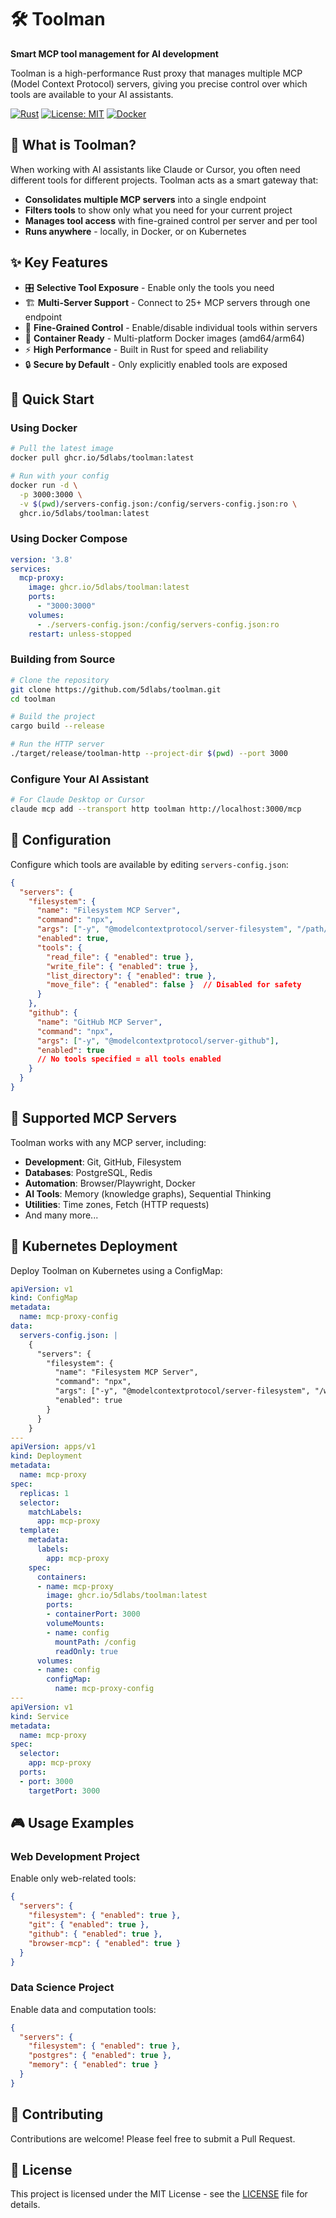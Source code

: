 # 🛠️ Toolman

**Smart MCP tool management for AI development**

Toolman is a high-performance Rust proxy that manages multiple MCP (Model Context Protocol) servers, giving you precise control over which tools are available to your AI assistants.

[![Rust](https://img.shields.io/badge/rust-1.79+-orange.svg)](https://www.rust-lang.org)
[![License: MIT](https://img.shields.io/badge/License-MIT-yellow.svg)](https://opensource.org/licenses/MIT)
[![Docker](https://img.shields.io/badge/docker-ghcr.io-blue.svg)](https://github.com/5dlabs/toolman/pkgs/container/toolman)

## 🎯 What is Toolman?

When working with AI assistants like Claude or Cursor, you often need different tools for different projects. Toolman acts as a smart gateway that:

- **Consolidates multiple MCP servers** into a single endpoint
- **Filters tools** to show only what you need for your current project
- **Manages tool access** with fine-grained control per server and per tool
- **Runs anywhere** - locally, in Docker, or on Kubernetes

## ✨ Key Features

- 🎛️ **Selective Tool Exposure** - Enable only the tools you need
- 🏗️ **Multi-Server Support** - Connect to 25+ MCP servers through one endpoint
- 🔧 **Fine-Grained Control** - Enable/disable individual tools within servers
- 🐳 **Container Ready** - Multi-platform Docker images (amd64/arm64)
- ⚡ **High Performance** - Built in Rust for speed and reliability
- 🔒 **Secure by Default** - Only explicitly enabled tools are exposed

## 🚀 Quick Start

### Using Docker

```bash
# Pull the latest image
docker pull ghcr.io/5dlabs/toolman:latest

# Run with your config
docker run -d \
  -p 3000:3000 \
  -v $(pwd)/servers-config.json:/config/servers-config.json:ro \
  ghcr.io/5dlabs/toolman:latest
```

### Using Docker Compose

```yaml
version: '3.8'
services:
  mcp-proxy:
    image: ghcr.io/5dlabs/toolman:latest
    ports:
      - "3000:3000"
    volumes:
      - ./servers-config.json:/config/servers-config.json:ro
    restart: unless-stopped
```

### Building from Source

```bash
# Clone the repository
git clone https://github.com/5dlabs/toolman.git
cd toolman

# Build the project
cargo build --release

# Run the HTTP server
./target/release/toolman-http --project-dir $(pwd) --port 3000
```

### Configure Your AI Assistant

```bash
# For Claude Desktop or Cursor
claude mcp add --transport http toolman http://localhost:3000/mcp
```

## 📝 Configuration

Configure which tools are available by editing `servers-config.json`:

```json
{
  "servers": {
    "filesystem": {
      "name": "Filesystem MCP Server",
      "command": "npx",
      "args": ["-y", "@modelcontextprotocol/server-filesystem", "/path/to/project"],
      "enabled": true,
      "tools": {
        "read_file": { "enabled": true },
        "write_file": { "enabled": true },
        "list_directory": { "enabled": true },
        "move_file": { "enabled": false }  // Disabled for safety
      }
    },
    "github": {
      "name": "GitHub MCP Server",
      "command": "npx",
      "args": ["-y", "@modelcontextprotocol/server-github"],
      "enabled": true
      // No tools specified = all tools enabled
    }
  }
}
```

## 🔧 Supported MCP Servers

Toolman works with any MCP server, including:

- **Development**: Git, GitHub, Filesystem
- **Databases**: PostgreSQL, Redis
- **Automation**: Browser/Playwright, Docker
- **AI Tools**: Memory (knowledge graphs), Sequential Thinking
- **Utilities**: Time zones, Fetch (HTTP requests)
- And many more...

## 🐳 Kubernetes Deployment

Deploy Toolman on Kubernetes using a ConfigMap:

```yaml
apiVersion: v1
kind: ConfigMap
metadata:
  name: mcp-proxy-config
data:
  servers-config.json: |
    {
      "servers": {
        "filesystem": {
          "name": "Filesystem MCP Server",
          "command": "npx",
          "args": ["-y", "@modelcontextprotocol/server-filesystem", "/workspace"],
          "enabled": true
        }
      }
    }
---
apiVersion: apps/v1
kind: Deployment
metadata:
  name: mcp-proxy
spec:
  replicas: 1
  selector:
    matchLabels:
      app: mcp-proxy
  template:
    metadata:
      labels:
        app: mcp-proxy
    spec:
      containers:
      - name: mcp-proxy
        image: ghcr.io/5dlabs/toolman:latest
        ports:
        - containerPort: 3000
        volumeMounts:
        - name: config
          mountPath: /config
          readOnly: true
      volumes:
      - name: config
        configMap:
          name: mcp-proxy-config
---
apiVersion: v1
kind: Service
metadata:
  name: mcp-proxy
spec:
  selector:
    app: mcp-proxy
  ports:
  - port: 3000
    targetPort: 3000
```

## 🎮 Usage Examples

### Web Development Project
Enable only web-related tools:
```json
{
  "servers": {
    "filesystem": { "enabled": true },
    "git": { "enabled": true },
    "github": { "enabled": true },
    "browser-mcp": { "enabled": true }
  }
}
```

### Data Science Project
Enable data and computation tools:
```json
{
  "servers": {
    "filesystem": { "enabled": true },
    "postgres": { "enabled": true },
    "memory": { "enabled": true }
  }
}
```

## 🤝 Contributing

Contributions are welcome! Please feel free to submit a Pull Request.

## 📄 License

This project is licensed under the MIT License - see the [LICENSE](LICENSE) file for details.
